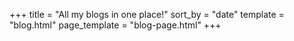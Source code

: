 +++
title = "All my blogs in one place!"
sort_by = "date"
template = "blog.html"
page_template = "blog-page.html"
+++